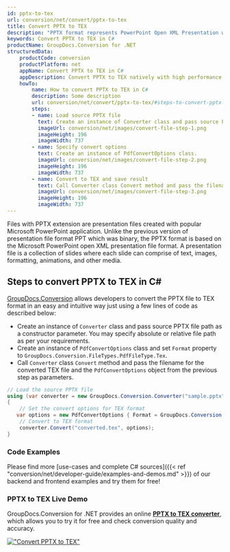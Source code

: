 ```yaml
---
id: pptx-to-tex
url: conversion/net/convert/pptx-to-tex
title: Convert PPTX to TEX
description: "PPTX format represents PowerPoint Open XML Presentation with .pptx extension. Learn how to convert PPTX to TEX file programmatically in C# language using GroupDocs.Conversion for .NET library."
keywords: Convert PPTX to TEX in C#
productName: GroupDocs.Conversion for .NET
structuredData:
    productCode: conversion
    productPlatform: net
    appName: Convert PPTX to TEX in C#
    appDescription: Convert PPTX to TEX natively with high performance using C# language and server side GroupDocs.Conversion for .NET APIs, without the use of any software like Microsoft or Open Office.
    howTo:
        name: How to convert PPTX to TEX in C# 
        description: Some description
        url: conversion/net/convert/pptx-to-tex/#steps-to-convert-pptx-to-tex-in-c
        steps:
        - name: Load source PPTX file 
          text: Create an instance of Converter class and pass source PPTX file path as a constructor parameter. You may specify absolute or relative file path as per your requirements. 
          imageUrl: conversion/net/images/convert-file-step-1.png
          imageHeight: 196
          imageWidth: 737
        - name: Specify convert options 
          text: Create an instance of PdfConvertOptions class.
          imageUrl: conversion/net/images/convert-file-step-2.png
          imageHeight: 196
          imageWidth: 737
        - name: Convert to TEX and save result 
          text: Call Converter class Convert method and pass the filename for the converted HTML file and the PdfConvertOptions object from the previous step as parameters.
          imageUrl: conversion/net/images/convert-file-step-3.png
          imageHeight: 196
          imageWidth: 737
---
```


Files with PPTX extension are presentation files created with popular Microsoft PowerPoint application. Unlike the previous version of presentation file format PPT which was binary, the PPTX format is based on the Microsoft PowerPoint open XML presentation file format. A presentation file is a collection of slides where each slide can comprise of text, images, formatting, animations, and other media.

## Steps to convert PPTX to TEX in C#

[GroupDocs.Conversion](https://products.groupdocs.com/conversion/net) allows developers to convert the PPTX file to TEX format in an easy and intuitive way just using a few lines of code as described below:

* Create an instance of `Converter` class and pass source PPTX file path as a constructor parameter. You may specify absolute or relative file path as per your requirements. 
* Create an instance of `PdfConvertOptions` class and set `Format` property to `GroupDocs.Conversion.FileTypes.PdfFileType.Tex`.
* Call `Converter` class `Convert` method and pass the filename for the converted TEX file and the `PdfConvertOptions` object from the previous step as parameters.

```csharp
// Load the source PPTX file
using (var converter = new GroupDocs.Conversion.Converter("sample.pptx"))
{
    // Set the convert options for TEX format
   var options = new PdfConvertOptions { Format = GroupDocs.Conversion.FileTypes.PdfFileType.Tex };
    // Convert to TEX format
    converter.Convert("converted.tex", options);
}
```

### Code Examples

Please find more [use-cases and complete C# sources]({{< ref "conversion/net/developer-guide/examples-and-demos.md" >}}) of our backend and frontend examples and try them for free!

### PPTX to TEX Live Demo

GroupDocs.Conversion for .NET provides an online [**PPTX to TEX converter**](https://products.groupdocs.app/conversion/pptx-to-tex), which allows you to try it for free and check conversion quality and accuracy.

[!["Convert PPTX to TEX"](conversion/net/images/convert-to-tex/convert-pptx-to-tex.png)](https://products.groupdocs.app/conversion/pptx-to-tex)